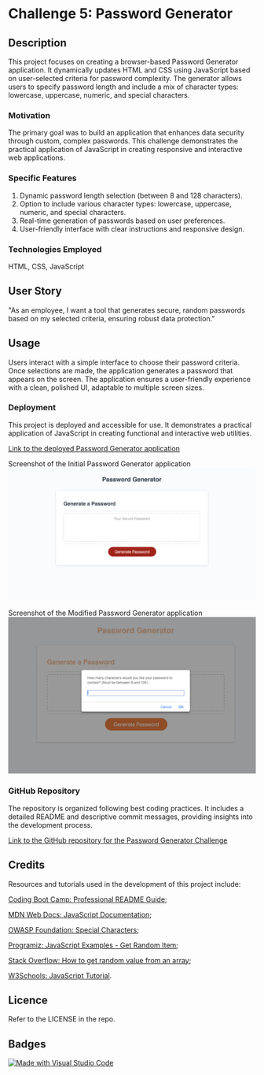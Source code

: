 # Challenge 5: Password Generator

## Description

This project focuses on creating a browser-based Password Generator application. It dynamically updates HTML and CSS using JavaScript based on user-selected criteria for password complexity. The generator allows users to specify password length and include a mix of character types: lowercase, uppercase, numeric, and special characters.

### Motivation

The primary goal was to build an application that enhances data security through custom, complex passwords. This challenge demonstrates the practical application of JavaScript in creating responsive and interactive web applications.

### Specific Features

1. Dynamic password length selection (between 8 and 128 characters).
2. Option to include various character types: lowercase, uppercase, numeric, and special characters.
3. Real-time generation of passwords based on user preferences.
4. User-friendly interface with clear instructions and responsive design.

### Technologies Employed

HTML, CSS, JavaScript

## User Story

"As an employee, I want a tool that generates secure, random passwords based on my selected criteria, ensuring robust data protection."

## Usage

Users interact with a simple interface to choose their password criteria. Once selections are made, the application generates a password that appears on the screen. The application ensures a user-friendly experience with a clean, polished UI, adaptable to multiple screen sizes.

### Deployment

This project is deployed and accessible for use. It demonstrates a practical application of JavaScript in creating functional and interactive web utilities.

[Link to the deployed Password Generator application]()

Screenshot of the Initial Password Generator application ![Screenshot of the Initial Password Generator application](./starter/starter-password-generator-screenshot-safari.png)

Screenshot of the Modified Password Generator application ![Screenshot of the Modified Password Generator application](./starter/modified-password-generator-screenshot-safari.png)

### GitHub Repository

The repository is organized following best coding practices. It includes a detailed README and descriptive commit messages, providing insights into the development process.

[Link to the GitHub repository for the Password Generator Challenge](https://github.com/Natt5/challenge5-password-generator-js)

## Credits

Resources and tutorials used in the development of this project include:

[Coding Boot Camp: Professional README Guide](https://coding-boot-camp.github.io/full-stack/github/professional-readme-guide);

[MDN Web Docs: JavaScript Documentation](https://developer.mozilla.org/en-US/docs/Web/JavaScript);

[OWASP Foundation: Special Characters](https://www.owasp.org/index.php/Password_special_characters);

[Programiz: JavaScript Examples - Get Random Item](https://www.programiz.com/javascript/examples/get-random-item);

[Stack Overflow: How to get random value from an array](https://stackoverflow.com/questions/26165455/how-to-get-random-value-from-an-array);

[W3Schools: JavaScript Tutorial](https://www.w3schools.com/js/).

## Licence

Refer to the LICENSE in the repo.

## Badges

[![Made with Visual Studio Code](https://img.shields.io/badge/Made%20with-Visual%20Studio%20Code-1f425f.svg)](https://code.visualstudio.com/)